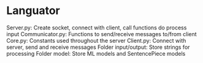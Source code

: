 # Languator
Server.py: Create socket, connect with client, call functions do process input
Communicator.py: Functions to send/receive messages to/from client
Core.py: Constants used throughout the server
Client.py: Connect with server, send and receive messages
Folder input/output: Store strings for processing
Folder model: Store ML models and SentencePiece models
